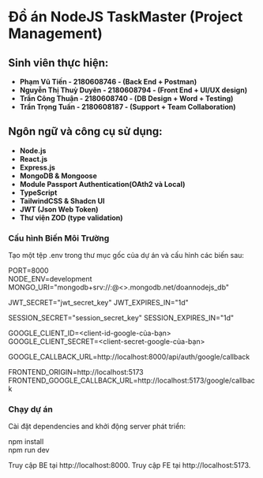 # Đồ án NodeJS TaskMaster (Project Management)

## Sinh viên thực hiện:
- **Phạm Vũ Tiến - 2180608746 - (Back End + Postman)**
- **Nguyễn Thị Thuỳ Duyên - 2180608794 - (Front End  + UI/UX design)**
- **Trần Công Thuận - 2180608740 - (DB Design + Word + Testing)**
- **Trần Trọng Tuấn - 2180608187 - (Support + Team Collaboration)**

## Ngôn ngữ và công cụ sử dụng:
- **Node.js**
- **React.js**
- **Express.js**
- **MongoDB & Mongoose**
- **Module Passport Authentication(OAth2 và Local)**
- **TypeScript** 
- **TailwindCSS & Shadcn UI**
- **JWT (Json Web Token)**
- **Thư viện ZOD (type validation)**

### Cấu hình Biến Môi Trường
Tạo một tệp .env trong thư mục gốc của dự án và cấu hình các biến sau:

PORT=8000  
NODE_ENV=development  
MONGO_URI="mongodb+srv://<username>:<password>@<>.mongodb.net/doannodejs_db"  

JWT_SECRET="jwt_secret_key"
JWT_EXPIRES_IN="1d"

SESSION_SECRET="session_secret_key"
SESSION_EXPIRES_IN="1d"

GOOGLE_CLIENT_ID=<client-id-google-của-bạn>  
GOOGLE_CLIENT_SECRET=<client-secret-google-của-bạn>  

GOOGLE_CALLBACK_URL=http://localhost:8000/api/auth/google/callback

FRONTEND_ORIGIN=http://localhost:5173
FRONTEND_GOOGLE_CALLBACK_URL=http://localhost:5173/google/callback

### Chạy dự án

Cài đặt dependencies and khởi động server phát triển:

npm install  
npm run dev

Truy cập BE tại http://localhost:8000.
Truy cập FE tại http://localhost:5173.